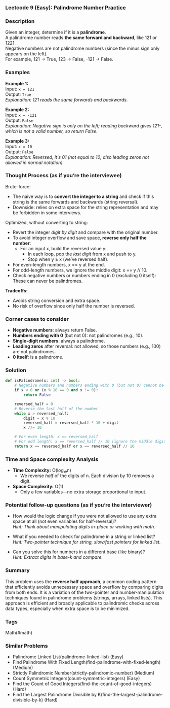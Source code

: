 ### Leetcode 9 (Easy): Palindrome Number [Practice](https://leetcode.com/problems/palindrome-number)

### Description  
Given an integer, determine if it is a **palindrome**.  
A palindrome number reads **the same forward and backward**, like 121 or 1221.  
Negative numbers are not palindrome numbers (since the minus sign only appears on the left).  
For example, 121 → True, 123 → False, -121 → False.

### Examples  

**Example 1:**  
Input: `x = 121`  
Output: `True`  
*Explanation: 121 reads the same forwards and backwards.*

**Example 2:**  
Input: `x = -121`  
Output: `False`  
*Explanation: Negative sign is only on the left; reading backward gives 121-, which is not a valid number, so return False.*

**Example 3:**  
Input: `x = 10`  
Output: `False`  
*Explanation: Reversed, it's 01 (not equal to 10; also leading zeros not allowed in normal notation).*

### Thought Process (as if you’re the interviewee)  
Brute-force:  
- The naive way is to **convert the integer to a string** and check if this string is the same forwards and backwards (string reversal).  
- Downside: relies on extra space for the string representation and may be forbidden in some interviews.

Optimized, without converting to string:  
- Revert the integer *digit by digit* and compare with the original number.  
- To avoid integer overflow and save space, **reverse only half the number**:
  - For an input x, build the reversed value y:  
    - In each loop, pop the *last digit* from x and push to y.
    - Stop when y ≥ x (we’ve reversed half).
- For even-length numbers, x == y at the end.
- For odd-length numbers, we ignore the middle digit: x == y // 10.
- Check negative numbers or numbers ending in 0 (excluding 0 itself): These can never be palindromes.

**Tradeoffs:**  
- Avoids string conversion and extra space.
- No risk of overflow since only half the number is reversed.

### Corner cases to consider  
- **Negative numbers**: always return False.
- **Numbers ending with 0** (but not 0): not palindromes (e.g., 10).
- **Single-digit numbers**: always a palindrome.
- **Leading zeros** after reversal: not allowed, so those numbers (e.g., 100) are not palindromes.
- **0 itself**: is a palindrome.

### Solution

```python
def isPalindrome(x: int) -> bool:
    # Negative numbers and numbers ending with 0 (but not 0) cannot be palindromes
    if x < 0 or (x % 10 == 0 and x != 0):
        return False

    reversed_half = 0
    # Reverse the last half of the number
    while x > reversed_half:
        digit = x % 10
        reversed_half = reversed_half * 10 + digit
        x //= 10

    # For even length: x == reversed_half
    # For odd length: x == reversed_half // 10 (ignore the middle digit)
    return x == reversed_half or x == reversed_half // 10
```

### Time and Space complexity Analysis  

- **Time Complexity:** O(log₁₀n)  
  - We reverse *half* of the digits of n. Each division by 10 removes a digit.
- **Space Complexity:** O(1)  
  - Only a few variables—no extra storage proportional to input.

### Potential follow-up questions (as if you’re the interviewer)  

- How would the logic change if you were not allowed to use any extra space at all (not even variables for half-reversal)?  
  *Hint: Think about manipulating digits in-place or working with math.*

- What if you needed to check for palindrome in a string or linked list?  
  *Hint: Two-pointer technique for string, slow/fast pointers for linked list.*

- Can you solve this for numbers in a different base (like binary)?  
  *Hint: Extract digits in base-k and compare.*

### Summary
This problem uses the **reverse half approach**, a common coding pattern that efficiently avoids unnecessary space and overflow by comparing digits from both ends. It is a variation of the two-pointer and number-manipulation techniques found in palindrome problems (strings, arrays, linked lists). This approach is efficient and broadly applicable to palindromic checks across data types, especially when extra space is to be minimized.

### Tags
Math(#math)

### Similar Problems
- Palindrome Linked List(palindrome-linked-list) (Easy)
- Find Palindrome With Fixed Length(find-palindrome-with-fixed-length) (Medium)
- Strictly Palindromic Number(strictly-palindromic-number) (Medium)
-   Count Symmetric Integers(count-symmetric-integers) (Easy)
- Find the Count of Good Integers(find-the-count-of-good-integers) (Hard)
- Find the Largest Palindrome Divisible by K(find-the-largest-palindrome-divisible-by-k) (Hard)